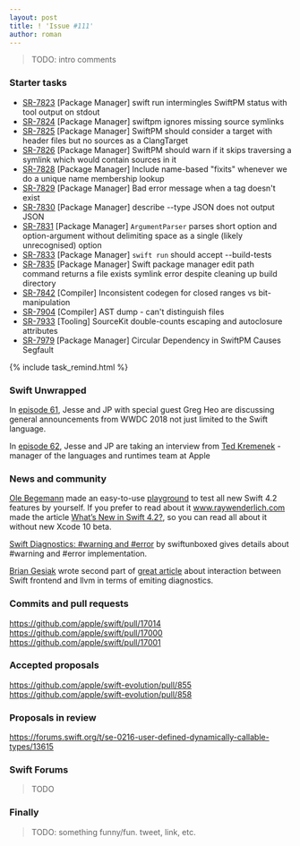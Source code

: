 ```yaml
---
layout: post
title: ! 'Issue #111'
author: roman
---
```


> TODO: intro comments

<!--excerpt-->

### Starter tasks

- [SR-7823](https://bugs.swift.org/browse/SR-7823) [Package Manager] swift run intermingles SwiftPM status with tool output on stdout
- [SR-7824](https://bugs.swift.org/browse/SR-7824) [Package Manager] swiftpm ignores missing source symlinks
- [SR-7825](https://bugs.swift.org/browse/SR-7825) [Package Manager] SwiftPM should consider a target with header files but no sources as a ClangTarget
- [SR-7826](https://bugs.swift.org/browse/SR-7826) [Package Manager] SwiftPM should warn if it skips traversing a symlink which would contain sources in it
- [SR-7828](https://bugs.swift.org/browse/SR-7828) [Package Manager] Include name-based "fixits" whenever we do a unique name membership lookup
- [SR-7829](https://bugs.swift.org/browse/SR-7829) [Package Manager] Bad error message when a tag doesn't exist
- [SR-7830](https://bugs.swift.org/browse/SR-7830) [Package Manager] describe --type JSON does not output JSON
- [SR-7831](https://bugs.swift.org/browse/SR-7831) [Package Manager] `ArgumentParser` parses short option and option-argument without delimiting space as a single (likely unrecognised) option
- [SR-7833](https://bugs.swift.org/browse/SR-7833) [Package Manager] `swift run` should accept --build-tests
- [SR-7835](https://bugs.swift.org/browse/SR-7835) [Package Manager] Swift package manager edit path command returns a file exists symlink error despite cleaning up build directory
- [SR-7842](https://bugs.swift.org/browse/SR-7842) [Compiler] Inconsistent codegen for closed ranges vs bit-manipulation
- [SR-7904](https://bugs.swift.org/browse/SR-7904) [Compiler] AST dump - can't distinguish files
- [SR-7933](https://bugs.swift.org/browse/SR-7933) [Tooling] SourceKit double-counts escaping and autoclosure attributes
- [SR-7979](https://bugs.swift.org/browse/SR-7979) [Package Manager] Circular Dependency in SwiftPM Causes Segfault

{% include task_remind.html %}

### Swift Unwrapped

In [episode 61](https://spec.fm/podcasts/swift-unwrapped/154581), Jesse and JP with special guest Greg Heo are discussing general announcements from WWDC 2018 not just limited to the Swift language.

In [episode 62](https://spec.fm/podcasts/swift-unwrapped/154699), Jesse and JP are taking an interview from [Ted Kremenek](https://twitter.com/tkremenek) - manager of the languages and runtimes team at Apple

### News and community

[Ole Begemann](https://github.com/ole) made an easy-to-use [playground](https://github.com/ole/whats-new-in-swift-4-2) to test all new Swift 4.2 features by yourself. If you prefer to read about it www.raywenderlich.com made the article [What’s New in Swift 4.2?](https://www.raywenderlich.com/194066/whats-new-in-swift-4-2), so you can read all about it without new Xcode 10 beta.

[Swift Diagnostics: #warning and #error](https://swiftunboxed.com/internals/diagnostics-warning-error/) by swiftunboxed gives details about #warning and #error implementation.

[Brian Gesiak](https://twitter.com/modocache) wrote second part of [great article](https://modocache.io/swift-compiler-diagnostics-part-2) about interaction between Swift frontend and llvm in terms of emiting diagnostics.

### Commits and pull requests

https://github.com/apple/swift/pull/17014
https://github.com/apple/swift/pull/17000
https://github.com/apple/swift/pull/17001

### Accepted proposals

https://github.com/apple/swift-evolution/pull/855
https://github.com/apple/swift-evolution/pull/858

### Proposals in review

https://forums.swift.org/t/se-0216-user-defined-dynamically-callable-types/13615

### Swift Forums

> TODO

### Finally

> TODO: something funny/fun. tweet, link, etc.
